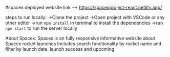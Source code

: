 #spacex 
deployed website link --> https://spacexproject-react.netlify.app/

steps to run locally:
->Clone the project
->Open project with VSCode or any other editor
->run `npm install` in terminal to install the dependencies
->run `npm start` to run the server locally

About Spacex:
Spacex is an fully responsive informative website about Spacex rocket launches
Includes search functionality by rocket name and filter by launch date, launch success and upcoming
